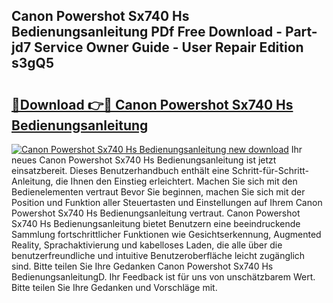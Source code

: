 ## Canon Powershot Sx740 Hs Bedienungsanleitung PDf Free Download - Part-jd7 Service Owner Guide - User Repair Edition s3gQ5

# <h2><a href="http://df2ne2u.blite.top/?on=Canon+Powershot+Sx740+Hs+Bedienungsanleitung">🔗Download 👉🔴 Canon Powershot Sx740 Hs Bedienungsanleitung</a></h2>

[![Canon Powershot Sx740 Hs Bedienungsanleitung new download](https://i.imgur.com/lujVjoI.png)](http://df2ne2u.blite.top/?on=Canon+Powershot+Sx740+Hs+Bedienungsanleitung)
Ihr neues Canon Powershot Sx740 Hs Bedienungsanleitung ist jetzt einsatzbereit. Dieses Benutzerhandbuch enthält eine Schritt-für-Schritt-Anleitung, die Ihnen den Einstieg erleichtert. Machen Sie sich mit den Bedienelementen vertraut Bevor Sie beginnen, machen Sie sich mit der Position und Funktion aller Steuertasten und Einstellungen auf Ihrem Canon Powershot Sx740 Hs Bedienungsanleitung vertraut. Canon Powershot Sx740 Hs Bedienungsanleitung bietet Benutzern eine beeindruckende Sammlung fortschrittlicher Funktionen wie Gesichtserkennung, Augmented Reality, Sprachaktivierung und kabelloses Laden, die alle über die benutzerfreundliche und intuitive Benutzeroberfläche leicht zugänglich sind. Bitte teilen Sie Ihre Gedanken Canon Powershot Sx740 Hs BedienungsanleitungD. Ihr Feedback ist für uns von unschätzbarem Wert. Bitte teilen Sie Ihre Gedanken und Vorschläge mit.
